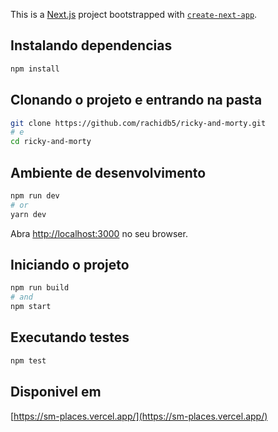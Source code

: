 This is a [Next.js](https://nextjs.org/) project bootstrapped with [`create-next-app`](https://github.com/vercel/next.js/tree/canary/packages/create-next-app).
## Instalando dependencias

```bash
npm install
```
## Clonando o projeto e entrando na pasta

```bash
git clone https://github.com/rachidb5/ricky-and-morty.git
# e
cd ricky-and-morty
```

## Ambiente de desenvolvimento

```bash
npm run dev
# or
yarn dev
```

Abra [http://localhost:3000](http://localhost:3000) no seu browser.


## Iniciando o projeto

```bash
npm run build
# and
npm start
```

## Executando testes

```bash
npm test
```

## Disponivel em


[https://sm-places.vercel.app/](https://sm-places.vercel.app/)



